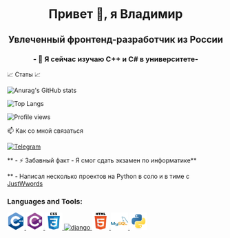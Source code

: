 <h1 align="center">Привет 👋, я Владимир</h1>
<h2 align="center">Увлеченный фронтенд-разработчик из России</h2>
<h3 align="center">- 🌱 Я сейчас изучаю C++ и C# в университете-</h3>
<p align="left">📈 Статы 📈
  
![Anurag's GitHub stats](https://github-readme-stats.vercel.app/api?username=BeetleEve&theme=vision-friendly-dark)

![Top Langs](https://github-readme-stats.vercel.app/api/top-langs/?username=BeetleEve&layout=compact&theme=vision-friendly-dark)

![Profile views](https://komarev.com/ghpvc/?username=BeetleEve)
<p align="left">
📫 Как со мной связаться
  
<a>[![Telegram](https://img.shields.io/badge/-Telegram-090909?style=for-the-badge&logo=telegram)](https://t.me/beetleeve)</a>
</p>
** - ⚡ Забавный факт - Я смог сдать экзамен по информатике**

** - Написал несколько проектов на Python в соло и в тиме с <a href="https://github.com/JustWwords">JustWwords</a>




<h3 align="left">Languages and Tools:</h3>
<p align="left"> <a href="https://www.w3schools.com/cpp/" target="_blank" rel="noreferrer"> <img src="https://raw.githubusercontent.com/devicons/devicon/master/icons/cplusplus/cplusplus-original.svg" alt="cplusplus" width="40" height="40"/> </а> <a href="https://www.w3schools.com/cs/" target="_blank" rel="noreferrer"> <img src="https://raw.githubusercontent.com/devicons/devicon/master/icons/csharp/csharp-original.svg" alt="csharp" width="40" height="40"/> </а> <a href="https://www.w3schools.com/css/" target="_blank" rel="noreferrer"> <img src="https://raw.githubusercontent.com/devicons/devicon/master/icons/css3/css3-original-wordmark.svg" alt="css3" width="40" height="40"/> </а> <a href="https://www.djangoproject.com/" target="_blank" rel="noreferrer"> <img src="https://cdn.worldvectorlogo.com/logos/django.svg" alt="django" width="40" height="40"/> </а> <a href="https://www.w3.org/html/" target="_blank" rel="noreferrer"> <img src="https://raw.githubusercontent.com/devicons/devicon/master/icons/html5/html5-original-wordmark.svg" alt="html5" width="40" height="40"/> </а> <a href="https://www.mysql.com/" target="_blank" rel="noreferrer"> <img src="https://raw.githubusercontent.com/devicons/devicon/master/icons/mysql/mysql-original-wordmark.svg" alt="mysql" width="40" height="40"/> </а> <a href="https://www.python.org" target="_blank" rel="noreferrer"> <img src="https://raw.githubusercontent.com/devicons/devicon/master/icons/python/python-original.svg" alt="python" width="40" height="40"/> </а> </чел>

